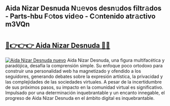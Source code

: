 ## Aida Nizar Desnuda N𝚞𝚎vos desn𝚞dos filtr𝚊dos - Parts-hbu F𝚘tos vid𝚎o - C𝚘ntenido atr𝚊ctivo m3VQn

# <h2><a href="http://mbdl74.tromn.icu/?c=Aida+Nizar+Desnuda">🔗👉👉👉 Aida Nizar Desnuda 🔗🔗</a></h2>

[![Aida Nizar Desnuda nuevo](https://i.imgur.com/pEAQMta.gif)](http://mbdl74.tromn.icu/?c=Aida+Nizar+Desnuda)
Aida Nizar Desnuda, una figura multifacética y paradójica, desafía la comprensión simple. Su enfoque poco ortodoxo para construir una personalidad web ha magnetizado y ofendido a los seguidores, generando debates sobre la expresión artística, la privacidad y las complejidades de las sociedades virtuales. A pesar de la incertidumbre de sus próximos pasos, su impacto en la comunidad virtual es significativo. Impulsado por una determinación inquebrantable y un encanto innegable, el progreso de Aida Nizar Desnuda en el ámbito digital es inquebrantable.
